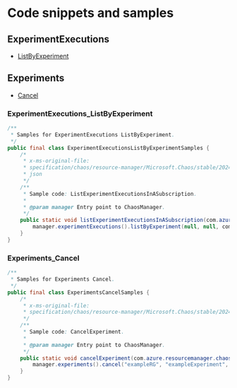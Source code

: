 # Code snippets and samples


## ExperimentExecutions

- [ListByExperiment](#experimentexecutions_listbyexperiment)

## Experiments

- [Cancel](#experiments_cancel)
### ExperimentExecutions_ListByExperiment

```java
/**
 * Samples for ExperimentExecutions ListByExperiment.
 */
public final class ExperimentExecutionsListByExperimentSamples {
    /*
     * x-ms-original-file:
     * specification/chaos/resource-manager/Microsoft.Chaos/stable/2024-01-01/examples/ListExperimentsInASubscription.
     * json
     */
    /**
     * Sample code: ListExperimentExecutionsInASubscription.
     * 
     * @param manager Entry point to ChaosManager.
     */
    public static void listExperimentExecutionsInASubscription(com.azure.resourcemanager.chaos.ChaosManager manager) {
        manager.experimentExecutions().listByExperiment(null, null, com.azure.core.util.Context.NONE);
    }
}
```

### Experiments_Cancel

```java
/**
 * Samples for Experiments Cancel.
 */
public final class ExperimentsCancelSamples {
    /*
     * x-ms-original-file:
     * specification/chaos/resource-manager/Microsoft.Chaos/stable/2024-01-01/examples/CancelExperiment.json
     */
    /**
     * Sample code: CancelExperiment.
     * 
     * @param manager Entry point to ChaosManager.
     */
    public static void cancelExperiment(com.azure.resourcemanager.chaos.ChaosManager manager) {
        manager.experiments().cancel("exampleRG", "exampleExperiment", null, com.azure.core.util.Context.NONE);
    }
}
```

